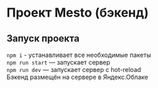 # Проект Mesto (бэкенд)

## Запуск проекта
`npm i` - устанавливает все необходимые пакеты  
`npm run start` — запускает сервер   
`npm run dev` — запускает сервер с hot-reload  
Бэкенд размещён на сервере в Яндекс.Облаке

